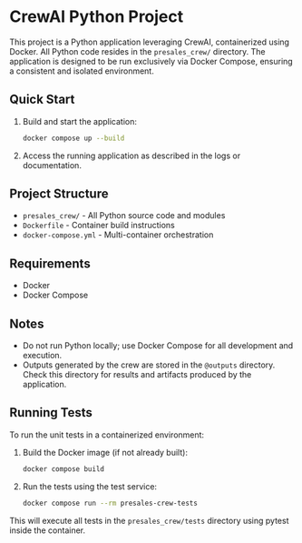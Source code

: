 # CrewAI Python Project

This project is a Python application leveraging CrewAI, containerized using Docker. All Python code resides in the `presales_crew/` directory. The application is designed to be run exclusively via Docker Compose, ensuring a consistent and isolated environment.

## Quick Start

1. Build and start the application:
   ```sh
   docker compose up --build
   ```

2. Access the running application as described in the logs or documentation.

## Project Structure

- `presales_crew/` - All Python source code and modules
- `Dockerfile` - Container build instructions
- `docker-compose.yml` - Multi-container orchestration

## Requirements

- Docker
- Docker Compose

## Notes

- Do not run Python locally; use Docker Compose for all development and execution.
- Outputs generated by the crew are stored in the `@outputs` directory. Check this directory for results and artifacts produced by the application.

## Running Tests

To run the unit tests in a containerized environment:

1. Build the Docker image (if not already built):
   ```sh
   docker compose build
   ```

2. Run the tests using the test service:
   ```sh
   docker compose run --rm presales-crew-tests
   ```

This will execute all tests in the `presales_crew/tests` directory using pytest inside the container.